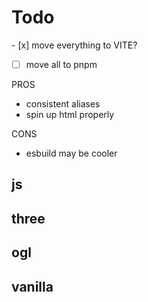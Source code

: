 # Todo

- [x] move everything to VITE?

- [ ] move all to pnpm

PROS

- consistent aliases
- spin up html properly

CONS

- esbuild may be cooler

## js

## three

## ogl

## vanilla
